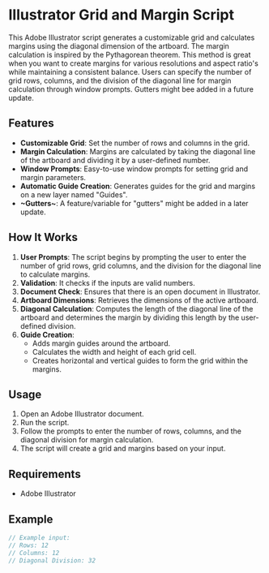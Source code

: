 # Illustrator Grid and Margin Script

This Adobe Illustrator script generates a customizable grid and calculates margins using the diagonal dimension of the artboard. The margin calculation is inspired by the Pythagorean theorem. This method is great when you want to create margins for various resolutions and aspect ratio's while maintaining a consistent balance. Users can specify the number of grid rows, columns, and the division of the diagonal line for margin calculation through window prompts. Gutters might bee added in a future update.

## Features
- **Customizable Grid**: Set the number of rows and columns in the grid.
- **Margin Calculation**: Margins are calculated by taking the diagonal line of the artboard and dividing it by a user-defined number.
- **Window Prompts**: Easy-to-use window prompts for setting grid and margin parameters.
- **Automatic Guide Creation**: Generates guides for the grid and margins on a new layer named "Guides".
- **~Gutters~**: A feature/variable for "gutters" might be added in a later update.

## How It Works
1. **User Prompts**: The script begins by prompting the user to enter the number of grid rows, grid columns, and the division for the diagonal line to calculate margins.
2. **Validation**: It checks if the inputs are valid numbers.
3. **Document Check**: Ensures that there is an open document in Illustrator.
4. **Artboard Dimensions**: Retrieves the dimensions of the active artboard.
5. **Diagonal Calculation**: Computes the length of the diagonal line of the artboard and determines the margin by dividing this length by the user-defined division.
6. **Guide Creation**: 
    - Adds margin guides around the artboard.
    - Calculates the width and height of each grid cell.
    - Creates horizontal and vertical guides to form the grid within the margins.

## Usage
1. Open an Adobe Illustrator document.
2. Run the script.
3. Follow the prompts to enter the number of rows, columns, and the diagonal division for margin calculation.
4. The script will create a grid and margins based on your input.

## Requirements
- Adobe Illustrator

## Example
```javascript
// Example input: 
// Rows: 12
// Columns: 12
// Diagonal Division: 32

